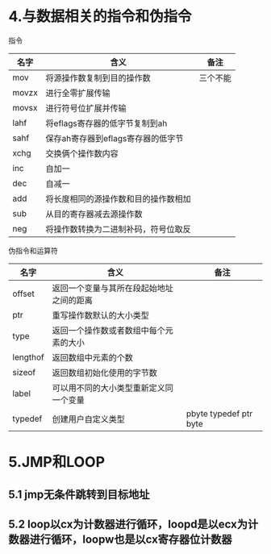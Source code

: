# 4.与数据相关的指令和伪指令

指令

| 名字  | 含义                                 | 备注     |
| ----- | ------------------------------------ | -------- |
| mov   | 将源操作数复制到目的操作数           | 三个不能 |
| movzx | 进行全零扩展传输                     |          |
| movsx | 进行符号位扩展并传输                 |          |
| lahf  | 将eflags寄存器的低字节复制到ah       |          |
| sahf  | 保存ah寄存器到eflags寄存器的低字节   |          |
| xchg  | 交换俩个操作数内容                   |          |
| inc   | 自加一                               |          |
| dec   | 自减一                               |          |
| add   | 将长度相同的源操作数和目的操作数相加 |          |
| sub   | 从目的寄存器减去源操作数             |          |
| neg   | 将操作数转换为二进制补码，符号位取反 |          |

伪指令和运算符

| 名字     | 含义                                     | 备注                   |
| -------- | ---------------------------------------- | ---------------------- |
| offset   | 返回一个变量与其所在段起始地址之间的距离 |                        |
| ptr      | 重写操作数默认的大小类型                 |                        |
| type     | 返回一个操作数或者数组中每个元素的大小   |                        |
| lengthof | 返回数组中元素的个数                     |                        |
| sizeof   | 返回数组初始化使用的字节数               |                        |
| label    | 可以用不同的大小类型重新定义同一个变量   |                        |
| typedef  | 创建用户自定义类型                       | pbyte typedef ptr byte |

# 5.JMP和LOOP

## 5.1  jmp无条件跳转到目标地址

## 5.2    loop以cx为计数器进行循环，loopd是以ecx为计数器进行循环，loopw也是以cx寄存器位计数器

